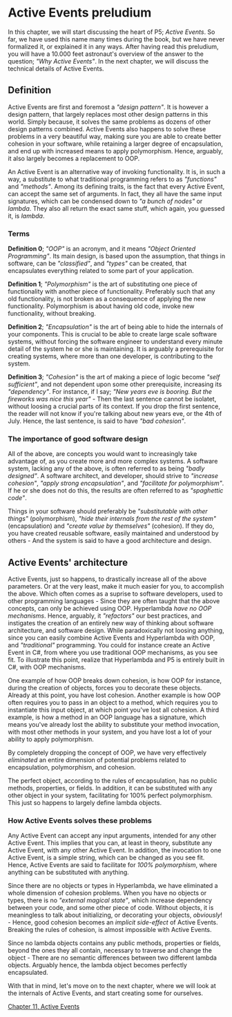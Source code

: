 # Active Events preludium

In this chapter, we will start discussing the heart of P5; *Active Events*. So far, we have used this name many times during the book, but we have never formalized it, or explained it in any ways. After having read this preludium, you will have a 10.000 feet astronaut's overview of the answer to the question; *"Why Active Events"*. In the next chapter, we will discuss the technical details of Active Events.

## Definition

Active Events are first and foremost a *"design pattern"*. It is however a design pattern, that largely replaces most other design patterns in this world. Simply because, it solves the same problems as dozens of other design patterns combined. Active Events also happens to solve these problems in a very beautiful way, making sure you are able to create better cohesion in your software, while retaining a larger degree of encapsulation, and end up with increased means to apply polymorphism. Hence, arguably, it also largely becomes a replacement to OOP.

An Active Event is an alternative way of invoking functionality. It is, in such a way, a substitute to what traditional programming refers to as *"functions"* and *"methods"*. Among its defining traits, is the fact that every Active Event, can accept the same set of arguments. In fact, they all have the same input signatures, which can be condensed down to *"a bunch of nodes"* or *lambda*. They also all return the exact same stuff, which again, you guessed it, is *lambda*.

### Terms

**Definition 0**; *"OOP"* is an acronym, and it means *"Object Oriented Programming"*. Its main design, is based upon the assumption, that things in software, can be *"classified"*, and *"types"* can be created, that encapsulates everything related to some part of your application.

**Definition 1**; *"Polymorphism"* is the art of substituting one piece of functionality with another piece of functionality. Preferably such that any old functionality, is not broken as a consequence of applying the new functionality. Polymorphism is about having old code, invoke new functionality, without breaking.

**Definition 2**; *"Encapsulation"* is the art of being able to hide the internals of your components. This is crucial to be able to create large scale software systems, without forcing the software engineer to understand every minute detail of the system he or she is maintaining. It is arguably a prerequisite for creating systems, where more than one developer, is contributing to the system.

**Definition 3**; *"Cohesion"* is the art of making a piece of logic become *"self sufficient"*, and not dependent upon some other prerequisite, increasing its *"dependency"*. For instance, if I say; *"New years eve is booring. But the fireworks was nice this year"* - Then the last sentence cannot be isolatet, without loosing a crucial parts of its context. If you drop the first sentence, the reader will not know if you're talking about new years eve, or the 4th of July. Hence, the last sentence, is said to have *"bad cohesion"*.

### The importance of good software design

All of the above, are concepts you would want to increasingly take advantage of, as you create more and more complex systems. A software system, lacking any of the above, is often referred to as being *"badly designed"*. A software architect, and developer, should strive to *"increase cohesion"*, *"apply strong encapsulation"*, and *"facilitate for polymorphism"*. If he or she does not do this, the results are often referred to as *"spaghettic code"*.

Things in your software should preferably be *"substitutable with other things"* (polymorphism), *"hide their internals from the rest of the system"* (encapsulation) and *"create value by themselves"* (cohesion). If they do, you have created reusable software, easily maintained and understood by others - And the system is said to have a good architecture and design.

## Active Events' architecture

Active Events, just so happens, to drastically increase all of the above parameters. Or at the very least, make it much easier for you, to accomplish the above. Which often comes as a suprise to software developers, used to other programming languages - Since they are often taught that the above concepts, can only be achieved using OOP. Hyperlambda *have no OOP mechanisms*. Hence, arguably, it *"refactors"* our best practices, and instigates the creation of an entirely new way of thinking about software architecture, and software design. While paradoxically not loosing anything, since you can easily combine Active Events and Hyperlambda with OOP, and *"traditional"* programming. You could for instance create an Active Event in C#, from where you use traditional OOP mechanisms, as you see fit. To illustrate this point, realize that Hyperlambda and P5 is entirely built in C#, with OOP mechanisms.

One example of how OOP breaks down cohesion, is how OOP for instance, during the creation of objects, forces you to decorate these objects. Already at this point, you have lost cohesion. Another example is how OOP often requires you to pass in an object to a method, which requires you to instantiate this input object, at which point you've lost all cohesion. A third example, is how a method in an OOP language has a signature, which means you've already lost the ability to substitute your method invocation, with most other methods in your system, and you have lost a lot of your ability to apply polymorphism.

By completely dropping the concept of OOP, we have very effectively *eliminated* an entire dimension of potential problems related to encapsulation, polymorphism, and cohesion.

The perfect object, according to the rules of encapsulation, has no public methods, properties, or fields. In addition, it can be substituted with any other object in your system, facilitating for 100% perfect polymorphism. This just so happens to largely define lambda objects.

### How Active Events solves these problems

Any Active Event can accept any input arguments, intended for any other Active Event. This implies that you can, at least in theory, substitute any Active Event, with any other Active Event. In addition, the invocation to one Active Event, is a simple string, which can be changed as you see fit. Hence, Active Events are said to facilitate for *100% polymorphism*, where anything can be substituted with anything.

Since there are no objects or types in Hyperlambda, we have eliminated a whole dimension of cohesion problems. When you have no objects or types, there is no *"external magical state"*, which increase dependency between your code, and some other piece of code. Without objects, it is meaningless to talk about initializing, or decorating your objects, *obviously*! - Hence, good cohesion becomes an *implicit side-effect* of Active Events. Breaking the rules of cohesion, is almost impossible with Active Events.

Since no lambda objects contains any public methods, properties or fields, beyond the ones they all contain, necessary to traverse and change the object - There are no semantic differences between two different lambda objects. Arguably hence, the lambda object becomes perfectly encapsulated.

With that in mind, let's move on to the next chapter, where we will look at the internals of Active Events, and start creating some for ourselves.

[Chapter 11, Active Events](chapter-11.md)


